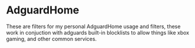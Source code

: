 # AdguardHome
These are filters for my personal AdguardHome usage and filters, these work in conjuction with adguards built-in blocklists to allow things like xbox gaming, and other common services.
